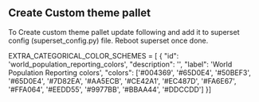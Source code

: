 
## Create Custom theme pallet 
To Create custom theme pallet update following and add it to superset config (superset_config.py) file. Reboot superset once done.


EXTRA_CATEGORICAL_COLOR_SCHEMES = [
     {
         "id": 'world_population_reporting_colors',
         "description": '',
         "label": 'World Population Reporting colors',
         "colors":
          ['#004369', '#65D0E4', '#50BEF3', '#65D0E4', '#7D82EA', '#AA5ECB', '#CE42A1',
          '#EC487D', '#FA6E67', '#FFA064', '#EEDD55', '#9977BB', '#BBAA44', '#DDCCDD']
     }]
